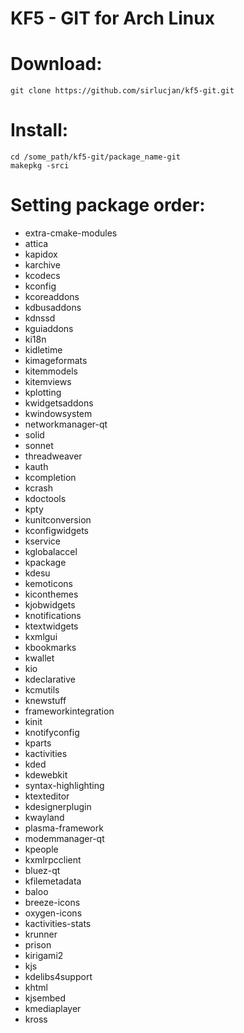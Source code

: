 #   KF5 - GIT for Arch Linux




# Download:

```
git clone https://github.com/sirlucjan/kf5-git.git

```
# Install:

```
cd /some_path/kf5-git/package_name-git
makepkg -srci

```

# Setting package order:

* extra-cmake-modules
* attica
* kapidox
* karchive
* kcodecs
* kconfig
* kcoreaddons
* kdbusaddons
* kdnssd
* kguiaddons
* ki18n
* kidletime
* kimageformats
* kitemmodels
* kitemviews
* kplotting
* kwidgetsaddons
* kwindowsystem
* networkmanager-qt
* solid
* sonnet
* threadweaver
* kauth
* kcompletion
* kcrash
* kdoctools
* kpty
* kunitconversion
* kconfigwidgets
* kservice
* kglobalaccel
* kpackage
* kdesu
* kemoticons
* kiconthemes
* kjobwidgets
* knotifications
* ktextwidgets
* kxmlgui
* kbookmarks
* kwallet
* kio
* kdeclarative
* kcmutils
* knewstuff
* frameworkintegration
* kinit
* knotifyconfig
* kparts
* kactivities
* kded
* kdewebkit
* syntax-highlighting
* ktexteditor
* kdesignerplugin
* kwayland
* plasma-framework
* modemmanager-qt
* kpeople
* kxmlrpcclient
* bluez-qt
* kfilemetadata
* baloo
* breeze-icons
* oxygen-icons
* kactivities-stats
* krunner
* prison
* kirigami2
* kjs
* kdelibs4support
* khtml
* kjsembed
* kmediaplayer
* kross
